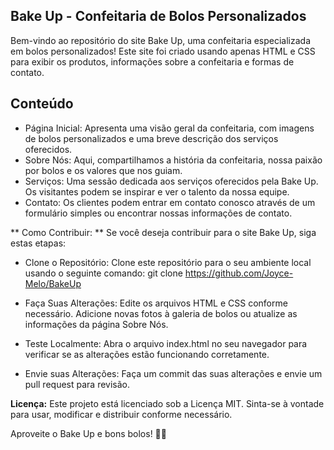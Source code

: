 ## Bake Up - Confeitaria de Bolos Personalizados
Bem-vindo ao repositório do site Bake Up, uma confeitaria especializada em bolos personalizados! Este site foi criado usando apenas HTML e CSS para exibir os produtos, informações sobre a confeitaria e formas de contato.

## Conteúdo
* Página Inicial: Apresenta uma visão geral da confeitaria, com imagens de bolos personalizados e uma breve descrição dos serviços oferecidos.
* Sobre Nós: Aqui, compartilhamos a história da confeitaria, nossa paixão por bolos e os valores que nos guiam.
* Serviços: Uma sessão dedicada aos serviços oferecidos pela Bake Up. Os visitantes podem se inspirar e ver o talento da nossa equipe.
* Contato: Os clientes podem entrar em contato conosco através de um formulário simples ou encontrar nossas informações de contato.

** Como Contribuir: **
Se você deseja contribuir para o site Bake Up, siga estas etapas:

* Clone o Repositório: Clone este repositório para o seu ambiente local usando o seguinte comando:
git clone https://github.com/Joyce-Melo/BakeUp

* Faça Suas Alterações: Edite os arquivos HTML e CSS conforme necessário. Adicione novas fotos à galeria de bolos ou atualize as informações da página Sobre Nós.
* Teste Localmente: Abra o arquivo index.html no seu navegador para verificar se as alterações estão funcionando corretamente.
* Envie suas Alterações: Faça um commit das suas alterações e envie um pull request para revisão.

**Licença:**
Este projeto está licenciado sob a Licença MIT. Sinta-se à vontade para usar, modificar e distribuir conforme necessário.

Aproveite o Bake Up e bons bolos! 🍰🎂
